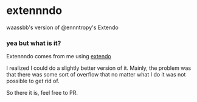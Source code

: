 # extennndo
waassbb's version of @ennntropy's Extendo

### yea but what is it?

Extennndo comes from me using [extendo](https://chrome.google.com/webstore/detail/extendo-by-entropy/khpnlcdpdacpjnpmglleohjnmpgpdoon)

I realized I could do a slightly better version of it.
Mainly, the problem was that there was some sort of overflow that no matter what I do it was not possible to get rid of.

So there it is, feel free to PR.
